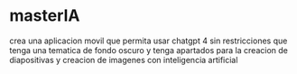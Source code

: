 # masterIA
crea una aplicacion movil que permita usar chatgpt 4 sin restricciones que tenga una tematica de fondo oscuro y tenga apartados para la creacion de diapositivas y creacion de imagenes con inteligencia artificial 
